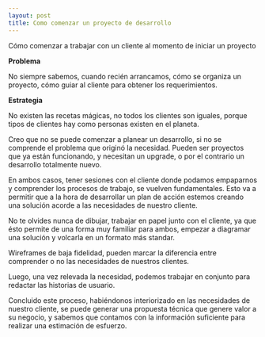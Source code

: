 ```yaml
---
layout: post
title: Como comenzar un proyecto de desarrollo
---
```


Cómo comenzar a trabajar con un cliente al momento de iniciar un proyecto

**Problema**

No siempre sabemos, cuando recién arrancamos, cómo se organiza un proyecto, cómo guiar al cliente para obtener los requerimientos.


**Estrategia**

No existen las recetas mágicas, no todos los clientes son iguales, porque tipos de clientes hay como personas existen en el planeta.

Creo que no se puede comenzar a planear un desarrollo, si no se comprende el problema que originó la necesidad. Pueden ser proyectos que ya están funcionando, y necesitan un upgrade, o por el contrario un desarrollo totalmente nuevo.

En ambos casos, tener sesiones con el cliente donde podamos empaparnos y comprender los procesos de trabajo, se vuelven fundamentales. Esto va a permitir que a la hora de desarrollar un plan de acción estemos creando una solución acorde a las necesidades de nuestro cliente.

No te olvides nunca de dibujar, trabajar en papel junto con el cliente, ya que ésto permite de una forma muy familiar para ambos, empezar a diagramar una solución y volcarla en un formato más standar.

Wireframes de baja fidelidad, pueden marcar la diferencia entre comprender o no las necesidades de nuestros clientes.

Luego, una vez relevada la necesidad, podemos trabajar en conjunto para redactar las historias de usuario.

Concluido este proceso, habiéndonos interiorizado en las necesidades de nuestro cliente, se puede generar una propuesta técnica que genere valor a su negocio, y sabemos que contamos con la información suficiente para realizar una estimación de esfuerzo.
